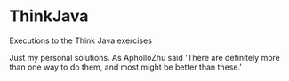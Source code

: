# ThinkJava
Executions to the Think Java exercises 

Just my personal solutions. As ApholloZhu said 'There are definitely more than one way to do them, and most might be better than these.'
